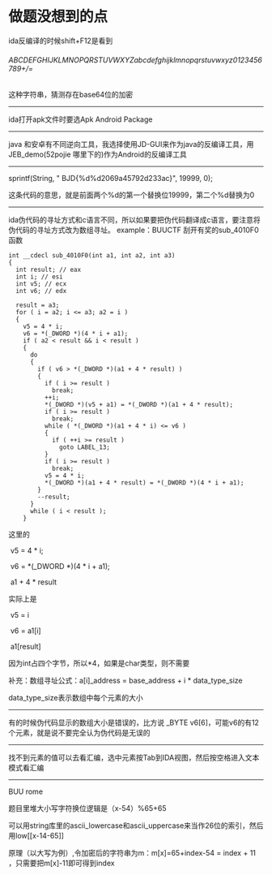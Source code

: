 # 做题没想到的点

ida反编译的时候shift+F12是看到

###### ABCDEFGHIJKLMNOPQRSTUVWXYZabcdefghijklmnopqrstuvwxyz0123456789+/=

这种字符串，猜测存在base64位的加密

-------------------------------------------------------

ida打开apk文件时要选Apk Android Package

--------------------------------

java 和安卓有不同逆向工具，我选择使用JD-GUI来作为java的反编译工具，用JEB_demo(52pojie 哪里下的)作为Android的反编译工具

---------------------------------------

sprintf(String, " BJD{%d%d2069a45792d233ac}", 19999, 0);

这条代码的意思，就是前面两个%d的第一个替换位19999，第二个%d替换为0

------------------------

ida伪代码的寻址方式和c语言不同，所以如果要把伪代码翻译成c语言，要注意将伪代码的寻址方式改为数组寻址。
example：BUUCTF 刮开有奖的sub_4010F0函数

```
int __cdecl sub_4010F0(int a1, int a2, int a3)
{
  int result; // eax
  int i; // esi
  int v5; // ecx
  int v6; // edx

  result = a3;
  for ( i = a2; i <= a3; a2 = i )
  {
    v5 = 4 * i;
    v6 = *(_DWORD *)(4 * i + a1);
    if ( a2 < result && i < result )
    {
      do
      {
        if ( v6 > *(_DWORD *)(a1 + 4 * result) )
        {
          if ( i >= result )
            break;
          ++i;
          *(_DWORD *)(v5 + a1) = *(_DWORD *)(a1 + 4 * result);
          if ( i >= result )
            break;
          while ( *(_DWORD *)(a1 + 4 * i) <= v6 )
          {
            if ( ++i >= result )
              goto LABEL_13;
          }
          if ( i >= result )
            break;
          v5 = 4 * i;
          *(_DWORD *)(a1 + 4 * result) = *(_DWORD *)(4 * i + a1);
        }
        --result;
      }
      while ( i < result );
    }
```

这里的

​	v5 = 4 * i;

​	v6 = *(_DWORD *)(4 * i + a1);

​	a1 + 4 * result

实际上是

​	v5 = i

​	v6 = a1[i]

​	a1[result]

因为int占四个字节，所以*4，如果是char类型，则不需要

补充：数组寻址公式：a[i]_address = base_address +  i *  data_type_size

data_type_size表示数组中每个元素的大小

---------------------------------------

有的时候伪代码显示的数组大小是错误的，比方说 _BYTE v6[6]，可能v6的有12个元素，就是说不要完全认为伪代码是无误的

--------------------------------------------------------

找不到元素的值可以去看汇编，选中元素按Tab到IDA视图，然后按空格进入文本模式看汇编

------------------------------------------------------------

BUU rome

题目里堆大小写字符换位逻辑是（x-54）%65+65

可以用string库里的ascii_lowercase和ascii_uppercase来当作26位的索引，然后用low[[x-14-65]]

原理（以大写为例）,令加密后的字符串为m：m[x]=65+index-54 = index + 11 ，只需要把m[x]-11即可得到index

